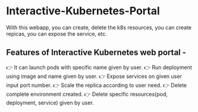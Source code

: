 # Interactive-Kubernetes-Portal

With this webapp, you can create, delete the k8s resources, you can create repicas, you can expose the service, etc.

## Features of Interactive Kubernetes web portal -
👉 It can launch pods with specific name given by user. 
👉 Run deployment using image and name given by user. 
👉 Expose services on given user input port number. 
👉 Scale the replica according to user need. 
👉 Delete complete environment created. 
👉 Delete specific resources(pod, deployment, service) given by user.
